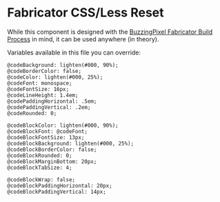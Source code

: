 # Fabricator CSS/Less Reset

While this component is designed with the [BuzzingPixel Fabricator Build Process](https://github.com/tjdraper/buzzing-pixel-fabricator) in mind, it can be used anywhere (in theory).

Variables available in this file you can override:

```
@codeBackground: lighten(#000, 90%);
@codeBorderColor: false;
@codeColor: lighten(#000, 25%);
@codeFont: monospace;
@codeFontSize: 16px;
@codeLineHeight: 1.4em;
@codePaddingHorizontal: .5em;
@codePaddingVertical: .2em;
@codeRounded: 0;

@codeBlockColor: lighten(#000, 90%);
@codeBlockFont: @codeFont;
@codeBlockFontSize: 13px;
@codeBlockBackground: lighten(#000, 25%);
@codeBlockBorderColor: false;
@codeBlockRounded: 0;
@codeBlockMarginBottom: 20px;
@codeBlockTabSize: 4;

@codeBlockWrap: false;
@codeBlockPaddingHorizontal: 20px;
@codeBlockPaddingVertical: 14px;
```